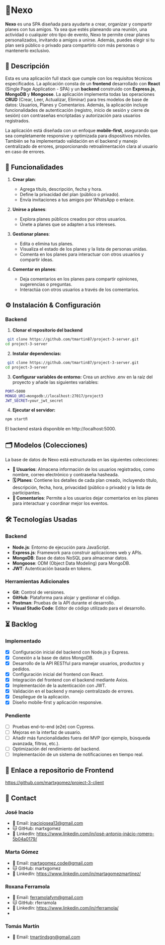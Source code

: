 # 📍Nexo 

**Nexo** es una SPA diseñada para ayudarte a crear, organizar y compartir planes con tus amigos. Ya sea que estés planeando una reunión, una actividad o cualquier otro tipo de evento, Nexo te permite crear planes personalizados, invitando a amigos a unirse. Además, puedes elegir si tu plan será público o privado para compartirlo con más personas o mantenerlo exclusivo.

## 📄 Descripción

Esta es una aplicación full stack que cumple con los requisitos técnicos especificados. La aplicación consta de un **frontend** desarrollado con **React** (Single Page Application - SPA) y un **backend** construido con **Express.js**, **MongoDB** y **Mongoose**. La aplicación implementa todas las operaciones **CRUD** (Crear, Leer, Actualizar, Eliminar) para tres modelos de base de datos: Usuarios, Planes y Comentarios. Además, la aplicación incluye funcionalidades de autenticación (registro, inicio de sesión y cierre de sesión) con contraseñas encriptadas y autorización para usuarios registrados.

La aplicación está diseñada con un enfoque **mobile-first**, asegurando que sea completamente responsive y optimizada para dispositivos móviles. También se ha implementado validación en el backend y manejo centralizado de errores, proporcionando retroalimentación clara al usuario en caso de errores.

## 📱 Funcionalidades

1. **Crear plan**:
   - Agrega título, descripción, fecha y hora.
   - Define la privacidad del plan (público o privado).
   - Envía invitaciones a tus amigos por WhatsApp o enlace.

2. **Unirse a planes**:
   - Explora planes públicos creados por otros usuarios.
   - Únete a planes que se adapten a tus intereses.

3. **Gestionar planes**:
   - Edita o elimina tus planes.
   - Visualiza el estado de los planes y la lista de personas unidas.
   - Comenta en los planes para interactuar con otros usuarios y compartir ideas.

4. **Comentar en planes**:
   - Deja comentarios en los planes para compartir opiniones, sugerencias o preguntas.
   - Interactúa con otros usuarios a través de los comentarios.
  
   
## ⚙️ Instalación & Configuración

### Backend
1. **Clonar el repositorio del backend**
 ```bash
  git clone https://github.com/tmartin87/project-3-server.git
cd project-3-server
   ```
2. **Instalar dependencias:**
 ```bash
  git clone https://github.com/tmartin87/project-3-server.git
cd project-3-server
   ```
3. **Configurar variables de entorno:**
Crea un archivo .env en la raíz del proyecto y añade las siguientes variables:
 ```bash
 PORT=5000
MONGO_URI=mongodb://localhost:27017/project3
JWT_SECRET=your_jwt_secret
   ```
4. **Ejecutar el servidor:**
 ```bash
npm startﬁ
   ```
El backend estará disponible en http://localhost:5000.


## 🗂️ Modelos (Colecciones)

La base de datos de Nexo está estructurada en las siguientes colecciones:

- **👤 Usuarios**: Almacena información de los usuarios registrados, como nombre, correo electrónico y contraseña hasheada.
- **🗓️ Planes**: Contiene los detalles de cada plan creado, incluyendo título, descripción, fecha, hora, privacidad (público o privado) y la lista de participantes.
- **💬 Comentarios**: Permite a los usuarios dejar comentarios en los planes para interactuar y coordinar mejor los eventos.

## 🛠️ Tecnologías Usadas

### Backend
- **Node.js**: Entorno de ejecución para JavaScript.
- **Express.js**: Framework para construir aplicaciones web y APIs.
- **MongoDB**: Base de datos NoSQL para almacenar datos.
- **Mongoose**: ODM (Object Data Modeling) para MongoDB.
- **JWT**: Autenticación basada en tokens.

### Herramientas Adicionales
- **Git**: Control de versiones.
- **GitHub**: Plataforma para alojar y gestionar el código.
- **Postman**: Pruebas de la API durante el desarrollo.
- **Visual Studio Code**: Editor de código utilizado para el desarrollo.


## ⏳ Backlog

### Implementado
- [x] Configuración inicial del backend con Node.js y Express.
- [x] Conexión a la base de datos MongoDB.
- [x] Desarrollo de la API RESTful para manejar usuarios, productos y pedidos.
- [x] Configuración inicial del frontend con React.
- [x] Integración del frontend con el backend mediante Axios.
- [x] Implementación de la autenticación con JWT.
- [x] Validación en el backend y manejo centralizado de errores.
- [x] Despliegue de la aplicación.
- [x] Diseño mobile-first y aplicación responsive.

### Pendiente
- [ ] Pruebas end-to-end (e2e) con Cypress.
- [ ] Mejoras en la interfaz de usuario.
- [ ] Añadir más funcionalidades fuera del MVP (por ejemplo, búsqueda avanzada, filtros, etc.).
- [ ] Optimización del rendimiento del backend.
- [ ] Implementación de un sistema de notificaciones en tiempo real.

## 🔗 Enlace a repositorio de Frontend
https://github.com/martxgomez/project-3-client

## 📩 Contact

### José Inacio
- 📧 Email: inaciojosea13@gmail.com  
- 🐱 GitHub: martxgomez
- 🔗 LinkedIn: https://www.linkedin.com/in/josé-antonio-inácio-romero-5b04a0179/

### Marta Gómez
- 📧 Email: martagomez.code@gmail.com  
- 🐱 GitHub: martxgomez
- 🔗 LinkedIn: https://www.linkedin.com/in/martagomezmartinez/

### Roxana Ferramola
- 📧 Email: ferramolafvm@gmail.com
- 🐱 GitHub: rferramola
- 🔗 LinkedIn: https://www.linkedin.com/in/rferramola/
- 
### Tomás Martín
- 📧 Email: tmartindsgn@gmail.com
